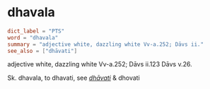 # dhavala

``` toml
dict_label = "PTS"
word = "dhavala"
summary = "adjective white, dazzling white Vv-a.252; Dāvs ii."
see_also = ["dhāvati"]
```

adjective white, dazzling white Vv\-a.252; Dāvs ii.123 Dāvs v.26.

Sk. dhavala, to dhavati, see *[dhāvati](dhāvati.md)* & dhovati

